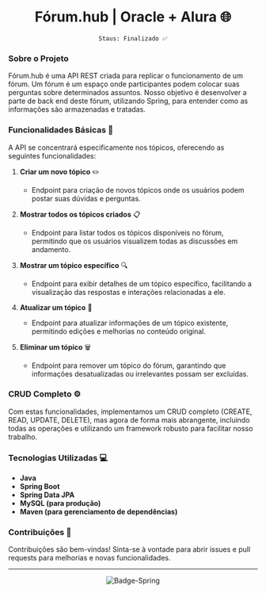 <div align="center">
 
# Fórum.hub | Oracle + Alura 🌐

`Staus: Finalizado ✅`

</div>

### Sobre o Projeto

Fórum.hub é uma API REST criada para replicar o funcionamento de um fórum. Um fórum é um espaço onde participantes podem colocar suas perguntas sobre determinados assuntos. Nosso objetivo é desenvolver a parte de back end deste fórum, utilizando Spring, para entender como as informações são armazenadas e tratadas.

### Funcionalidades Básicas 📌

A API se concentrará especificamente nos tópicos, oferecendo as seguintes funcionalidades:

1. **Criar um novo tópico** ✏️
   - Endpoint para criação de novos tópicos onde os usuários podem postar suas dúvidas e perguntas.
  
2. **Mostrar todos os tópicos criados** 📋
   - Endpoint para listar todos os tópicos disponíveis no fórum, permitindo que os usuários visualizem todas as discussões em andamento.
  
3. **Mostrar um tópico específico** 🔍
   - Endpoint para exibir detalhes de um tópico específico, facilitando a visualização das respostas e interações relacionadas a ele.
  
4. **Atualizar um tópico** 🔄
   - Endpoint para atualizar informações de um tópico existente, permitindo edições e melhorias no conteúdo original.
  
5. **Eliminar um tópico** 🗑️
   - Endpoint para remover um tópico do fórum, garantindo que informações desatualizadas ou irrelevantes possam ser excluídas.

### CRUD Completo ⚙️

Com estas funcionalidades, implementamos um CRUD completo (CREATE, READ, UPDATE, DELETE), mas agora de forma mais abrangente, incluindo todas as operações e utilizando um framework robusto para facilitar nosso trabalho.

### Tecnologias Utilizadas 💻

- **Java**
- **Spring Boot**
- **Spring Data JPA**
- **MySQL (para produção)**
- **Maven (para gerenciamento de dependências)**

### Contribuições 🤝

Contribuições são bem-vindas! Sinta-se à vontade para abrir issues e pull requests para melhorias e novas funcionalidades.

---
<div align="center">
 
![Badge-Spring](https://github.com/Elociny/Elociny/assets/90219522/b60f4e1f-5b9b-4d9a-b97d-7e5bcd07e7fa)

</div>
